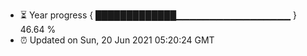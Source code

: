 - ⏳ Year progress { █████████████▁▁▁▁▁▁▁▁▁▁▁▁▁▁▁▁▁ } 46.64 %
- ⏰ Updated on Sun, 20 Jun 2021 05:20:24 GMT

